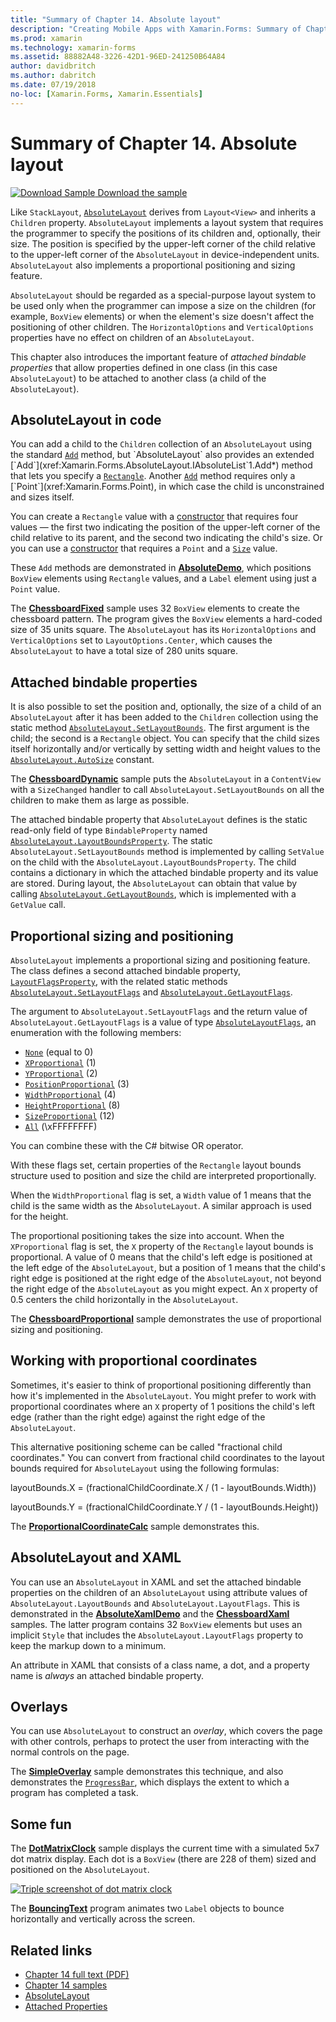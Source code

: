 ```yaml
---
title: "Summary of Chapter 14. Absolute layout"
description: "Creating Mobile Apps with Xamarin.Forms: Summary of Chapter 14. Absolute layout"
ms.prod: xamarin
ms.technology: xamarin-forms
ms.assetid: 88882A48-3226-42D1-96ED-241250B64A84
author: davidbritch
ms.author: dabritch
ms.date: 07/19/2018
no-loc: [Xamarin.Forms, Xamarin.Essentials]
---
```


# Summary of Chapter 14. Absolute layout

[![Download Sample](~/media/shared/download.png) Download the sample](https://github.com/xamarin/xamarin-forms-book-samples/tree/master/Chapter14)

Like `StackLayout`, [`AbsoluteLayout`](xref:Xamarin.Forms.AbsoluteLayout) derives from `Layout<View>` and inherits a `Children` property. `AbsoluteLayout` implements a layout system that requires the programmer to specify the positions of its children and, optionally, their size. The position is specified by the upper-left corner of the child relative to the upper-left corner of the `AbsoluteLayout` in device-independent units. `AbsoluteLayout` also implements a proportional positioning and sizing feature.

`AbsoluteLayout` should be regarded as a special-purpose layout system to be used only when the programmer can impose a size on the children (for example, `BoxView` elements) or when the element's size doesn't affect the positioning of other children. The `HorizontalOptions` and `VerticalOptions` properties have no effect on children of an `AbsoluteLayout`.

This chapter also introduces the important feature of *attached bindable properties* that allow properties defined in one class (in this case `AbsoluteLayout`) to be attached to another class (a child of the `AbsoluteLayout`).

## AbsoluteLayout in code

You can add a child to the `Children` collection of an `AbsoluteLayout` using the standard [`Add`](xref:System.Collections.Generic.ICollection`1.Add*) method, but `AbsoluteLayout` also provides an extended [`Add`](xref:Xamarin.Forms.AbsoluteLayout.IAbsoluteList`1.Add*) method that lets you specify a [`Rectangle`](xref:Xamarin.Forms.Rectangle). Another [`Add`](xref:Xamarin.Forms.AbsoluteLayout.IAbsoluteList`1.Add*) method requires only a [`Point`](xref:Xamarin.Forms.Point), in which case the child is unconstrained and sizes itself.

You can create a `Rectangle` value with a [constructor](xref:Xamarin.Forms.Rectangle.%23ctor(System.Double,System.Double,System.Double,System.Double)) that requires four values &mdash; the first two indicating the position of the upper-left corner of the child relative to its parent, and the second two indicating the child's size. Or you can use a [constructor](xref:Xamarin.Forms.Rectangle.%23ctor(Xamarin.Forms.Point,Xamarin.Forms.Size)) that requires a `Point` and a [`Size`](xref:Xamarin.Forms.Size) value.

These `Add` methods are demonstrated in [**AbsoluteDemo**](https://github.com/xamarin/xamarin-forms-book-samples/tree/master/Chapter14/AbsoluteDemo), which positions `BoxView` elements using `Rectangle` values, and a `Label` element using just a `Point` value.

The [**ChessboardFixed**](https://github.com/xamarin/xamarin-forms-book-samples/tree/master/Chapter14/ChessboardFixed) sample uses 32 `BoxView` elements to create the chessboard pattern. The program gives the `BoxView` elements a hard-coded size of 35 units square. The `AbsoluteLayout` has its `HorizontalOptions` and `VerticalOptions` set to `LayoutOptions.Center`, which causes the `AbsoluteLayout` to have a total size of 280 units square.

## Attached bindable properties

It is also possible to set the position and, optionally, the size of a child of an `AbsoluteLayout` after it has been added to the `Children` collection using the static method [`AbsoluteLayout.SetLayoutBounds`](xref:Xamarin.Forms.AbsoluteLayout.SetLayoutBounds(Xamarin.Forms.BindableObject,Xamarin.Forms.Rectangle)). The first argument is the child; the second is a `Rectangle` object. You can specify that the child sizes itself horizontally and/or vertically by setting width and height values to the  [`AbsoluteLayout.AutoSize`](xref:Xamarin.Forms.AbsoluteLayout.AutoSize) constant.

The [**ChessboardDynamic**](https://github.com/xamarin/xamarin-forms-book-samples/tree/master/Chapter14/ChessboardDynamic) sample puts the `AbsoluteLayout` in a `ContentView` with a `SizeChanged` handler to call `AbsoluteLayout.SetLayoutBounds` on all the children to make them as large as possible.  

The attached bindable property that `AbsoluteLayout` defines is the static read-only field of type `BindableProperty` named [`AbsoluteLayout.LayoutBoundsProperty`](xref:Xamarin.Forms.AbsoluteLayout.LayoutBoundsProperty). The static `AbsoluteLayout.SetLayoutBounds` method is implemented by calling `SetValue` on the child with the `AbsoluteLayout.LayoutBoundsProperty`. The child contains a dictionary in which the attached bindable property and its value are stored. During layout, the `AbsoluteLayout` can obtain that value by calling [`AbsoluteLayout.GetLayoutBounds`](xref:Xamarin.Forms.AbsoluteLayout.GetLayoutBounds(Xamarin.Forms.BindableObject)), which is implemented with a `GetValue` call.

## Proportional sizing and positioning

`AbsoluteLayout` implements a proportional sizing and positioning feature. The class defines a second attached bindable property, [`LayoutFlagsProperty`](xref:Xamarin.Forms.AbsoluteLayout.LayoutFlagsProperty), with the related static methods [`AbsoluteLayout.SetLayoutFlags`](xref:Xamarin.Forms.AbsoluteLayout.SetLayoutFlags(Xamarin.Forms.BindableObject,Xamarin.Forms.AbsoluteLayoutFlags)) and [`AbsoluteLayout.GetLayoutFlags`](xref:Xamarin.Forms.AbsoluteLayout.GetLayoutFlags(Xamarin.Forms.BindableObject)).

The argument to `AbsoluteLayout.SetLayoutFlags` and the return value of `AbsoluteLayout.GetLayoutFlags` is a value of type [`AbsoluteLayoutFlags`](xref:Xamarin.Forms.AbsoluteLayoutFlags), an enumeration with the following members:

- [`None`](xref:Xamarin.Forms.AbsoluteLayoutFlags.None) (equal to 0)
- [`XProportional`](xref:Xamarin.Forms.AbsoluteLayoutFlags.XProportional) (1)
- [`YProportional`](xref:Xamarin.Forms.AbsoluteLayoutFlags.YProportional) (2)
- [`PositionProportional`](xref:Xamarin.Forms.AbsoluteLayoutFlags.PositionProportional) (3)
- [`WidthProportional`](xref:Xamarin.Forms.AbsoluteLayoutFlags.WidthProportional) (4)
- [`HeightProportional`](xref:Xamarin.Forms.AbsoluteLayoutFlags.HeightProportional) (8)
- [`SizeProportional`](xref:Xamarin.Forms.AbsoluteLayoutFlags.SizeProportional) (12)
- [`All`](xref:Xamarin.Forms.AbsoluteLayoutFlags.All) (\xFFFFFFFF)

You can combine these with the C# bitwise OR operator.

With these flags set, certain properties of the `Rectangle` layout bounds structure used to position and size the child are interpreted proportionally.

When the `WidthProportional` flag is set, a `Width` value of 1 means that the child is the same width as the `AbsoluteLayout`. A similar approach is used for the height.

The proportional positioning takes the size into account. When the `XProportional` flag is set, the `X` property of the `Rectangle` layout bounds is proportional. A value of 0 means that the child's left edge is positioned at the left edge of the `AbsoluteLayout`, but a position of 1 means that the child's right edge is positioned at the right edge of the `AbsoluteLayout`, not beyond the right edge of the `AbsoluteLayout` as you might expect. An `X` property of 0.5 centers the child horizontally in the `AbsoluteLayout`.

The [**ChessboardProportional**](https://github.com/xamarin/xamarin-forms-book-samples/tree/master/Chapter14/ChessboardProportional) sample demonstrates the use of proportional sizing and positioning.

## Working with proportional coordinates

Sometimes, it's easier to think of proportional positioning differently than how it's implemented in the `AbsoluteLayout`. You might prefer to work with proportional coordinates where an `X` property of 1 positions the child's left edge (rather than the right edge) against the right edge of the `AbsoluteLayout`.

This alternative positioning scheme can be called "fractional child coordinates." You can convert from fractional child coordinates to the layout bounds required for `AbsoluteLayout` using the following formulas:

layoutBounds.X = (fractionalChildCoordinate.X / (1 - layoutBounds.Width))

layoutBounds.Y = (fractionalChildCoordinate.Y / (1 - layoutBounds.Height))

The [**ProportionalCoordinateCalc**](https://github.com/xamarin/xamarin-forms-book-samples/tree/master/Chapter14/PropCoordCalc) sample demonstrates this.

## AbsoluteLayout and XAML

You can use an `AbsoluteLayout` in XAML and set the attached bindable properties on the children of an `AbsoluteLayout` using attribute values of `AbsoluteLayout.LayoutBounds` and `AbsoluteLayout.LayoutFlags`. This is demonstrated in the [**AbsoluteXamlDemo**](https://github.com/xamarin/xamarin-forms-book-samples/tree/master/Chapter14/AbsoluteXamlDemo) and the [**ChessboardXaml**](https://github.com/xamarin/xamarin-forms-book-samples/tree/master/Chapter14/ChessboardXaml) samples. The latter program contains 32 `BoxView` elements but uses an implicit `Style` that includes the `AbsoluteLayout.LayoutFlags` property to keep the markup down to a minimum.

An attribute in XAML that consists of a class name, a dot, and a property name is *always* an attached bindable property.

## Overlays

You can use `AbsoluteLayout` to construct an *overlay*, which covers the page with other controls, perhaps to protect the user from interacting with the normal controls on the page.

The [**SimpleOverlay**](https://github.com/xamarin/xamarin-forms-book-samples/tree/master/Chapter14/SimpleOverlay) sample demonstrates this technique, and also demonstrates the [`ProgressBar`](xref:Xamarin.Forms.ProgressBar), which displays the extent to which a program has completed a task.

## Some fun

The [**DotMatrixClock**](https://github.com/xamarin/xamarin-forms-book-samples/tree/master/Chapter14/DotMatrixClock) sample displays the current time with a simulated 5x7 dot matrix display. Each dot is a `BoxView` (there are 228 of them) sized and positioned on the `AbsoluteLayout`.

[![Triple screenshot of dot matrix clock](images/ch14fg08-small.png "Dot Matrix Clock")](images/ch14fg08-large.png#lightbox "Dot Matrix Clock")

The [**BouncingText**](https://github.com/xamarin/xamarin-forms-book-samples/tree/master/Chapter14/BouncingText) program animates two `Label` objects to bounce horizontally and vertically across the screen.

## Related links

- [Chapter 14 full text (PDF)](https://download.xamarin.com/developer/xamarin-forms-book/XamarinFormsBook-Ch14-Apr2016.pdf)
- [Chapter 14 samples](https://github.com/xamarin/xamarin-forms-book-samples/tree/master/Chapter14)
- [AbsoluteLayout](~/xamarin-forms/user-interface/layouts/absolutelayout.md)
- [Attached Properties](~/xamarin-forms/xaml/attached-properties.md)

